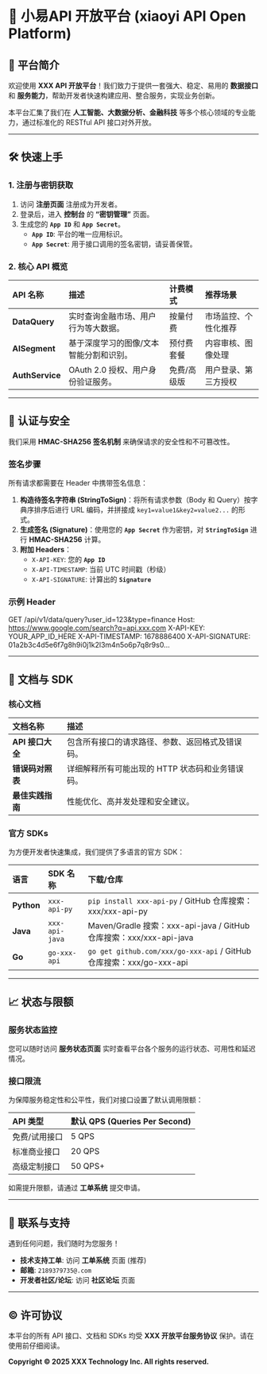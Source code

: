 # 🚀 小易API 开放平台 (xiaoyi API Open Platform)

## 🌟 平台简介

欢迎使用 **XXX API 开放平台**！我们致力于提供一套强大、稳定、易用的 **数据接口** 和 **服务能力**，帮助开发者快速构建应用、整合服务，实现业务创新。

本平台汇集了我们在 **人工智能、大数据分析、金融科技** 等多个核心领域的专业能力，通过标准化的 RESTful API 接口对外开放。

---

## 🛠️ 快速上手

### 1. 注册与密钥获取

1.  访问 **注册页面** 注册成为开发者。
2.  登录后，进入 **控制台** 的 **“密钥管理”** 页面。
3.  生成您的 **`App ID`** 和 **`App Secret`**。
    * **`App ID`**: 平台的唯一应用标识。
    * **`App Secret`**: 用于接口调用的签名密钥，请妥善保管。

### 2. 核心 API 概览

| API 名称 | 描述 | 计费模式 | 推荐场景 |
| :--- | :--- | :--- | :--- |
| **DataQuery** | 实时查询金融市场、用户行为等大数据。 | 按量付费 | 市场监控、个性化推荐 |
| **AISegment** | 基于深度学习的图像/文本智能分割和识别。 | 预付费套餐 | 内容审核、图像处理 |
| **AuthService** | OAuth 2.0 授权、用户身份验证服务。 | 免费/高级版 | 用户登录、第三方授权 |

---

## 🔑 认证与安全

我们采用 **HMAC-SHA256 签名机制** 来确保请求的安全性和不可篡改性。

### 签名步骤

所有请求都需要在 Header 中携带签名信息：

1.  **构造待签名字符串 (StringToSign)**：将所有请求参数（Body 和 Query）按字典序排序后进行 URL 编码，并拼接成 `key1=value1&key2=value2...` 的形式。
2.  **生成签名 (Signature)**：使用您的 **`App Secret`** 作为密钥，对 **`StringToSign`** 进行 **HMAC-SHA256** 计算。
3.  **附加 Headers**：
    * `X-API-KEY`: 您的 **`App ID`**
    * `X-API-TIMESTAMP`: 当前 UTC 时间戳（秒级）
    * `X-API-SIGNATURE`: 计算出的 **`Signature`**

### 示例 Header

GET /api/v1/data/query?user_id=123&type=finance
Host: https://www.google.com/search?q=api.xxx.com
X-API-KEY: YOUR_APP_ID_HERE
X-API-TIMESTAMP: 1678886400
X-API-SIGNATURE: 01a2b3c4d5e6f7g8h9i0j1k2l3m4n5o6p7q8r9s0...


---

## 📝 文档与 SDK

### 核心文档

| 文档名称 | 描述 |
| :--- | :--- |
| **API 接口大全** | 包含所有接口的请求路径、参数、返回格式及错误码。 |
| **错误码对照表** | 详细解释所有可能出现的 HTTP 状态码和业务错误码。 |
| **最佳实践指南** | 性能优化、高并发处理和安全建议。 |

### 官方 SDKs

为方便开发者快速集成，我们提供了多语言的官方 SDK：

| 语言 | SDK 名称 | 下载/仓库 |
| :--- | :--- | :--- |
| **Python** | `xxx-api-py` | `pip install xxx-api-py` / GitHub 仓库搜索：xxx/xxx-api-py |
| **Java** | `xxx-api-java` | Maven/Gradle 搜索：xxx-api-java / GitHub 仓库搜索：xxx/xxx-api-java |
| **Go** | `go-xxx-api` | `go get github.com/xxx/go-xxx-api` / GitHub 仓库搜索：xxx/go-xxx-api |

---

## 📈 状态与限额

### 服务状态监控

您可以随时访问 **服务状态页面** 实时查看平台各个服务的运行状态、可用性和延迟情况。

### 接口限流

为保障服务稳定性和公平性，我们对接口设置了默认调用限额：

| API 类型 | 默认 QPS (Queries Per Second) |
| :--- | :--- |
| 免费/试用接口 | 5 QPS |
| 标准商业接口 | 20 QPS |
| 高级定制接口 | 50 QPS+ |

如需提升限额，请通过 **工单系统** 提交申请。

---

## 📧 联系与支持

遇到任何问题，我们随时为您服务！

* **技术支持工单**: 访问 **工单系统** 页面 (推荐)
* **邮箱**: `2189379735@.com`
* **开发者社区/论坛**: 访问 **社区论坛** 页面
---

## ©️ 许可协议

本平台的所有 API 接口、文档和 SDKs 均受 **XXX 开放平台服务协议** 保护。请在使用前仔细阅读。

**Copyright © 2025 XXX Technology Inc. All rights reserved.**
